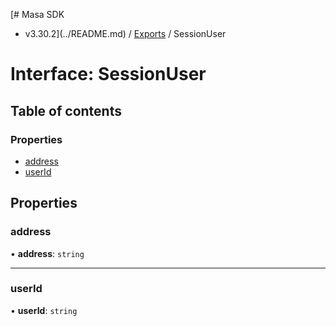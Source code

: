 [# Masa SDK
 - v3.30.2](../README.md) / [Exports](../modules.md) / SessionUser

# Interface: SessionUser

## Table of contents

### Properties

- [address](SessionUser.md#address)
- [userId](SessionUser.md#userid)

## Properties

### address

• **address**: `string`

___

### userId

• **userId**: `string`
